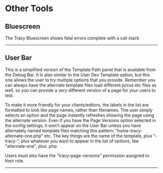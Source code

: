 # Other Tools

## Bluescreen
The Tracy Bluescreen shows fatal errors complete with a call stack

***

## User Bar

This is a simplified version of the Template Path panel that is available from the Debug Bar. It is also similar to the User Dev Template option, but this one allows the user to try multiple options that you provide. Remember you can always have the alternate template files load different js/css etc files as well, so you can provide a very different version of a page for your users to test.

To make it more friendly for your clients/editors, the labels in the list are formatted to look like page names, rather than filenames. The user simply selects an option and the page instantly refreshes showing the page using the alternate version. Even if you have the Page Versions option selected in the config settings, it won't appear on the User Bar unless you have alternately named template files matching this pattern: "home-tracy-alternate-one.php" etc. The key things are the name of the template, plus "-tracy-", plus whatever you want to appear in the list of options, like "alternate-one", plus .php

Users must also have the "tracy-page-versions" permission assigned to their role.

***